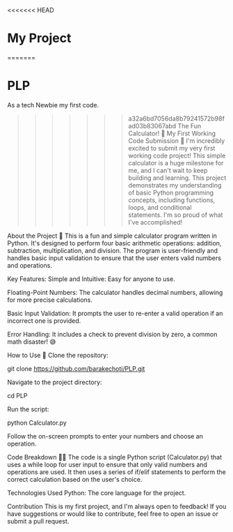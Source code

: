 <<<<<<< HEAD
# My Project
=======
# PLP
As a tech Newbie my first code.
>>>>>>> a32a6bd7056da8b79241572b98fad03b83067abd
The Fun Calculator! 🧮
My First Working Code Submission 🎉
I'm incredibly excited to submit my very first working code project! This simple calculator is a huge milestone for me, and I can't wait to keep building and learning. This project demonstrates my understanding of basic Python programming concepts, including functions, loops, and conditional statements. I'm so proud of what I've accomplished!

About the Project 🧠
This is a fun and simple calculator program written in Python. It's designed to perform four basic arithmetic operations: addition, subtraction, multiplication, and division. The program is user-friendly and handles basic input validation to ensure that the user enters valid numbers and operations.

Key Features:
Simple and Intuitive: Easy for anyone to use.

Floating-Point Numbers: The calculator handles decimal numbers, allowing for more precise calculations.

Basic Input Validation: It prompts the user to re-enter a valid operation if an incorrect one is provided.

Error Handling: It includes a check to prevent division by zero, a common math disaster! 😅

How to Use 🚀
Clone the repository:

git clone https://github.com/barakechoti/PLP.git

Navigate to the project directory:

cd PLP

Run the script:

python Calculator.py

Follow the on-screen prompts to enter your numbers and choose an operation.

Code Breakdown 👨‍💻
The code is a single Python script (Calculator.py) that uses a while loop for user input to ensure that only valid numbers and operations are used. It then uses a series of if/elif statements to perform the correct calculation based on the user's choice.

Technologies Used
Python: The core language for the project.

Contribution
This is my first project, and I'm always open to feedback! If you have suggestions or would like to contribute, feel free to open an issue or submit a pull request.
